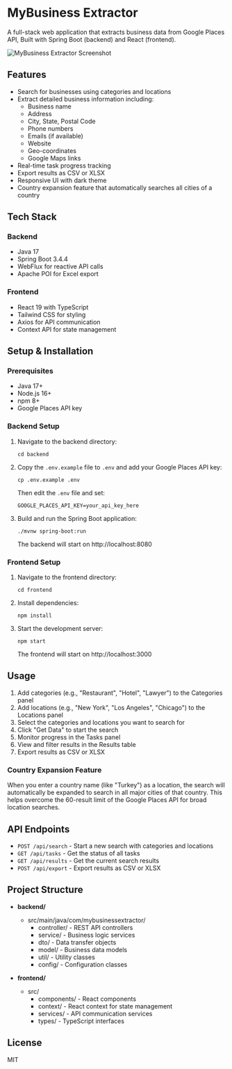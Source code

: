 # MyBusiness Extractor

A full-stack web application that extracts business data from Google Places API, Built with Spring Boot (backend) and React (frontend).

![MyBusiness Extractor Screenshot](screenshot.png)

## Features

- Search for businesses using categories and locations
- Extract detailed business information including:
  - Business name
  - Address
  - City, State, Postal Code
  - Phone numbers
  - Emails (if available)
  - Website
  - Geo-coordinates
  - Google Maps links
- Real-time task progress tracking
- Export results as CSV or XLSX
- Responsive UI with dark theme
- Country expansion feature that automatically searches all cities of a country

## Tech Stack

### Backend
- Java 17
- Spring Boot 3.4.4
- WebFlux for reactive API calls
- Apache POI for Excel export

### Frontend
- React 19 with TypeScript
- Tailwind CSS for styling
- Axios for API communication
- Context API for state management

## Setup & Installation

### Prerequisites
- Java 17+
- Node.js 16+
- npm 8+
- Google Places API key

### Backend Setup
1. Navigate to the backend directory:
   ```
   cd backend
   ```

2. Copy the `.env.example` file to `.env` and add your Google Places API key:
   ```
   cp .env.example .env
   ```
   Then edit the `.env` file and set:
   ```
   GOOGLE_PLACES_API_KEY=your_api_key_here
   ```

3. Build and run the Spring Boot application:
   ```
   ./mvnw spring-boot:run
   ```
   The backend will start on http://localhost:8080

### Frontend Setup
1. Navigate to the frontend directory:
   ```
   cd frontend
   ```

2. Install dependencies:
   ```
   npm install
   ```

3. Start the development server:
   ```
   npm start
   ```
   The frontend will start on http://localhost:3000

## Usage

1. Add categories (e.g., "Restaurant", "Hotel", "Lawyer") to the Categories panel
2. Add locations (e.g., "New York", "Los Angeles", "Chicago") to the Locations panel
3. Select the categories and locations you want to search for
4. Click "Get Data" to start the search
5. Monitor progress in the Tasks panel
6. View and filter results in the Results table
7. Export results as CSV or XLSX

### Country Expansion Feature
When you enter a country name (like "Turkey") as a location, the search will automatically be expanded to search in all major cities of that country. This helps overcome the 60-result limit of the Google Places API for broad location searches.

## API Endpoints

- `POST /api/search` - Start a new search with categories and locations
- `GET /api/tasks` - Get the status of all tasks
- `GET /api/results` - Get the current search results
- `POST /api/export` - Export results as CSV or XLSX

## Project Structure

- **backend/**
  - src/main/java/com/mybusinessextractor/
    - controller/ - REST API controllers
    - service/ - Business logic services
    - dto/ - Data transfer objects
    - model/ - Business data models
    - util/ - Utility classes
    - config/ - Configuration classes

- **frontend/**
  - src/
    - components/ - React components
    - context/ - React context for state management
    - services/ - API communication services
    - types/ - TypeScript interfaces

## License

MIT
